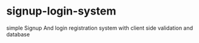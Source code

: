 # signup-login-system
 simple Signup And login registration system with client side validation and database
